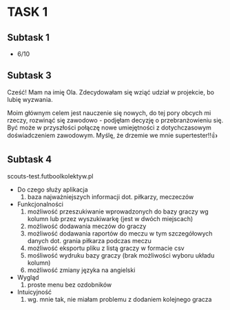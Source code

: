 # TASK 1 
## Subtask 1 
* 6/10
## Subtask 3 
Cześć! Mam na imię Ola. Zdecydowałam się wziąć udział w projekcie, bo lubię wyzwania. 

Moim głównym celem jest nauczenie się nowych, do tej pory obcych mi rzeczy, rozwinąć się zawodowo - podjęłam decyzję o przebranżowieniu się. Być może w przyszłości połączę nowe umiejętności z dotychczasowym doświadczeniem zawodowym. Myślę, że drzemie we mnie supertester!!👍
## Subtask 4
scouts-test.futboolkolektyw.pl
* Do czego służy aplikacja
  1. baza najważniejszych informacji dot. piłkarzy, meczeczów
* Funkcjonalności
  1. możliwość przeszukiwanie wprowadzonych do bazy graczy wg kolumn lub przez wyszukiwarkę (jest w dwóch miejscach)
  2. możliwość dodawania meczów do graczy
  3. możliwość dodawania raportów do meczu w tym szczegółowych danych dot. grania piłkarza podczas meczu
  4. możliwość eksportu pliku z listą graczy w formacie csv
  5. mośliwość wydruku bazy graczy (brak możliwości wyboru układu kolumn) 
  6. możliwość zmiany języka na angielski
* Wygląd
  1. proste menu bez ozdobników
* Intuicyjność
  1. wg. mnie tak, nie miałam problemu z dodaniem kolejnego gracza

